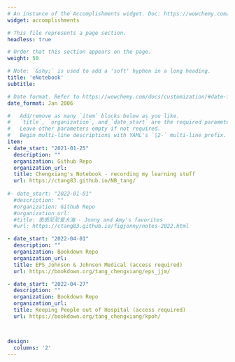 ```yaml
---
# An instance of the Accomplishments widget. Doc: https://wowchemy.com/docs/page-builder/
widget: accomplishments

# This file represents a page section.
headless: true

# Order that this section appears on the page.
weight: 50

# Note: `&shy;` is used to add a 'soft' hyphen in a long heading.
title: 'eNotebook'
subtitle:

# Date format. Refer to https://wowchemy.com/docs/customization/#date-format
date_format: Jan 2006

#   Add/remove as many `item` blocks below as you like.
#   `title`, `organization`, and `date_start` are the required parameters.
#   Leave other parameters empty if not required.
#   Begin multi-line descriptions with YAML's `|2-` multi-line prefix.
item:
- date_start: "2021-01-25"
  description: ""
  organization: Github Repo
  organization_url: 
  title: Chengxiang's Notebook - recording my learning stuff
  url: https://ctang83.github.io/NB_tang/
  
#- date_start: "2022-01-01"
  #description: ""
  #organization: Github Repo
  #organization_url: 
  #title: 悉悉尼尼爱大海 - Jonny and Amy's favorites
  #url: https://ctang83.github.io/figjonny/notes-2022.html

- date_start: "2022-04-01"
  description: ""
  organization: Bookdown Repo
  organization_url: 
  title: EPS_Johnson & Johnson Medical (access required)
  url: https://bookdown.org/tang_chengxiang/eps_jjm/

- date_start: "2022-04-27"
  description: ""
  organization: Bookdown Repo
  organization_url: 
  title: Keeping People out of Hospital (access required)
  url: https://bookdown.org/tang_chengxiang/kpoh/



design:
  columns: '2' 
---
```

